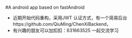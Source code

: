 #A android app based on fastAndroid

* 近期开始代码重构，采用JWT 认证方式，有一个简易后台https://github.com/QiuMing/ChenXiBackend，
* 有兴趣的朋友可以加扣扣：631663525 一起交流学习